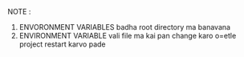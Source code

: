 NOTE : 
1. ENVORONMENT VARIABLES badha root directory ma banavana 
2. ENVIRONMENT VARIABLE vali file ma kai pan change karo o=etle project restart karvo pade